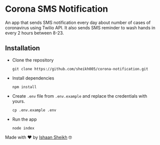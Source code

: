 # Corona SMS Notification

An app that sends SMS notification every day about number of cases of coronavirus using Twilio API. It also sends SMS reminder to wash hands in every 2 hours between 8-23.

## Installation

- Clone the repository

  `git clone https://github.com/sheikh005/corona-notification.git`

- Install dependencies

  `npm install`

- Create `.env` file from `.env.example` and replace the credentials with yours.

  `cp .env.example .env`

- Run the app

  `node index`

Made with ❤ by [Ishaan Sheikh](http://frikishaan.xyz) 🤓
